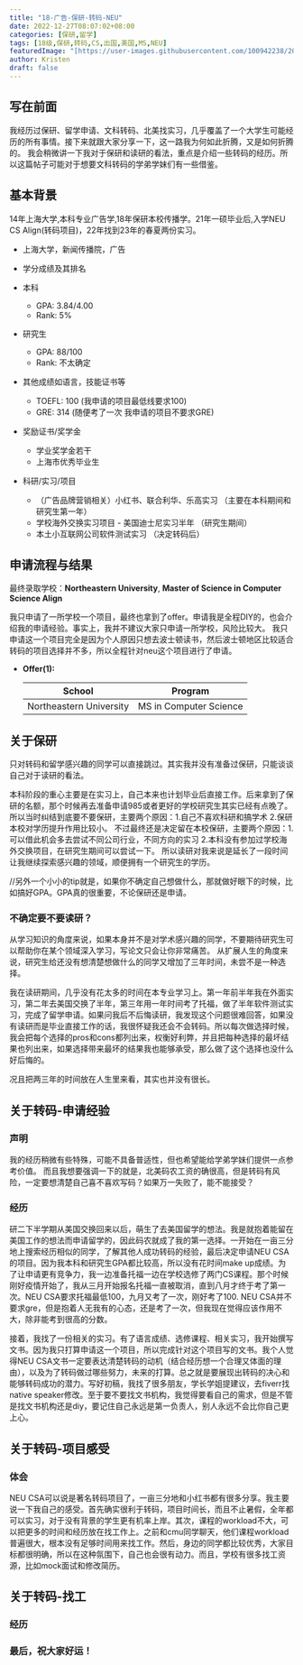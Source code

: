 ```yaml
---
title: "18-广告-保研-转码-NEU"
date: 2022-12-27T08:07:02+08:00
categories: [保研,留学]
tags: [18级,保研,转码,CS,出国,美国,MS,NEU]
featuredImage: "[https://user-images.githubusercontent.com/100942238/209590835-89867a10-2d1b-4c62-8b97-a8a8b72e09de.jpg](https://i0.wp.com/news.northeastern.edu/wp-content/uploads/2020/03/campus_update_09.jpg?fit=1400%2C933&ssl=1)"
author: Kristen
draft: false
---
```


## 写在前面

我经历过保研、留学申请、文科转码、北美找实习，几乎覆盖了一个大学生可能经历的所有事情。接下来就跟大家分享一下，这一路我为何如此折腾，又是如何折腾的。
我会稍微讲一下我对于保研和读研的看法，重点是介绍一些转码的经历。所以这篇帖子可能对于想要文科转码的学弟学妹们有一些借鉴。

## 基本背景 

14年上海大学,本科专业广告学,18年保研本校传播学。21年一硕毕业后,入学NEU CS Align(转码项目)，22年找到23年的春夏两份实习。

- 上海大学，新闻传播院，广告

- 学分成绩及其排名
- 本科
  - GPA: 3.84/4.00
  - Rank: 5%
- 研究生
  - GPA: 88/100
  - Rank: 不太确定

- 其他成绩如语言，技能证书等
  - TOEFL: 100 (我申请的项目最低线要求100)
  - GRE: 314 (随便考了一次 我申请的项目不要求GRE)

- 奖励证书/奖学金
  - 学业奖学金若干
  - 上海市优秀毕业生

- 科研/实习/项目
  - （广告品牌营销相关）小红书、联合利华、乐高实习 （主要在本科期间和研究生第一年）
  - 学校海外交换实习项目 - 美国迪士尼实习半年 （研究生期间）
  - 本土小互联网公司软件测试实习 （决定转码后）

## 申请流程与结果

最终录取学校：**Northeastern University**, **Master of Science in Computer Science Align**

我只申请了一所学校一个项目，最终也拿到了offer。申请我是全程DIY的，也会介绍我的申请经验。事实上，我并不建议大家只申请一所学校，风险比较大。
我只申请这一个项目完全是因为个人原因只想去波士顿读书，然后波士顿地区比较适合转码的项目选择并不多，所以全程针对neu这个项目进行了申请。

- **Offer(1):** 

  | School          | Program                |
  | --------------- | ---------------------- |
  | Northeastern University | MS in Computer Science |


## 关于保研

只对转码和留学感兴趣的同学可以直接跳过。其实我并没有准备过保研，只能谈谈自己对于读研的看法。

本科阶段的重心主要是在实习上，自己本来也计划毕业后直接工作。后来拿到了保研的名额，那个时候再去准备申请985或者更好的学校研究生其实已经有点晚了。所以当时纠结到底要不要保研，主要两个原因：1.自己不喜欢科研和搞学术 2.保研本校对学历提升作用比较小。 不过最终还是决定留在本校保研，主要两个原因：1.可以借此机会多去尝试不同公司行业，不同方向的实习 2.本科没有参加过学校海外交换项目，在研究生期间可以尝试一下。 所以读研对我来说是延长了一段时间让我继续探索感兴趣的领域，顺便拥有一个研究生的学历。

//另外一个小小的tip就是，如果你不确定自己想做什么，那就做好眼下的时候，比如搞好GPA。GPA真的很重要，不论保研还是申请。

### 不确定要不要读研？

从学习知识的角度来说，如果本身并不是对学术感兴趣的同学，不要期待研究生可以帮助你在某个领域深入学习，写论文只会让你非常痛苦。
从扩展人生的角度来说，研究生给还没有想清楚想做什么的同学又增加了三年时间，未尝不是一种选择。

我在读研期间，几乎没有花太多的时间在本专业学习上。第一年前半年我在外面实习，第二年去美国交换了半年，第三年用一年时间考了托福，做了半年软件测试实习，完成了留学申请。如果问我后不后悔读研，我发现这个问题很难回答，如果没有读研而是毕业直接工作的话，我很怀疑我还会不会转码。所以每次做选择时候，我会把每个选择的pros和cons都列出来，权衡好利弊，并且把每种选择的最坏结果也列出来，如果选择带来最坏的结果我也能够承受，那么做了这个选择也没什么好后悔的。

况且把两三年的时间放在人生里来看，其实也并没有很长。


## 关于转码-申请经验

### 声明
我的经历稍微有些特殊，可能不具备普适性，但也希望能给学弟学妹们提供一点参考价值。 而且我想要强调一下的就是，北美码农工资的确很高，但是转码有风险，一定要想清楚自己喜不喜欢写码？如果万一失败了，能不能接受？

### 经历
研二下半学期从美国交换回来以后，萌生了去美国留学的想法。我是就抱着能留在美国工作的想法而申请留学的，因此码农就成了我的第一选择。一开始在一亩三分地上搜索经历相似的同学，了解其他人成功转码的经验，最后决定申请NEU CSA的项目。因为我本科和研究生GPA都比较高，所以没有花时间make up成绩。为了让申请更有竞争力，我一边准备托福一边在学校选修了两门CS课程。那个时候刚好疫情开始了，我从三月开始报名托福一直被取消，直到八月才终于考了第一次。NEU CSA要求托福最低100，九月又考了一次，刚好考了100. NEU CSA并不要求gre，但是抱着人无我有的心态，还是考了一次，但我现在觉得应该作用不大，除非能考到很高的分数。

接着，我找了一份相关的实习。有了语言成绩、选修课程、相关实习，我开始撰写文书。因为我只打算申请这一个项目，所以完成针对这个项目写的文书。我个人觉得NEU CSA文书一定要表达清楚转码的动机（结合经历想一个合理又体面的理由），以及为了转码做过哪些努力，未来的打算。总之就是要展现出转码的决心和能够转码成功的潜力。写好初稿，我找了很多朋友，学长学姐提建议，去fiverr找native speaker修改。至于要不要找文书机构，我觉得要看自己的需求，但是不管是找文书机构还是diy，要记住自己永远是第一负责人，别人永远不会比你自己更上心。


## 关于转码-项目感受

### 体会
NEU CSA可以说是著名转码项目了，一亩三分地和小红书都有很多分享。我主要说一下我自己的感受。首先确实很利于转码，项目时间长，而且不止暑假，全年都可以实习，对于没有背景的学生更有机率上岸。其次，课程的workload不大，可以把更多的时间和经历放在找工作上。之前和cmu同学聊天，他们课程workload普遍很大，根本没有足够时间用来找工作。然后，身边的同学都比较优秀，大家目标都很明确，所以在这种氛围下，自己也会很有动力。而且，学校有很多找工资源，比如mock面试和修改简历。


## 关于转码-找工

### 经历





### 最后，祝大家好运！


